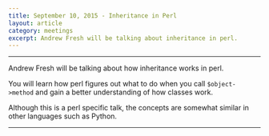 ```yaml
---
title: September 10, 2015 - Inheritance in Perl
layout: article
category: meetings
excerpt: Andrew Fresh will be talking about inheritance in perl.
---
```


----

Andrew Fresh will be talking about how inheritance works in perl.

You will learn how perl figures out what to do when you call
`$object->method` and gain a better understanding of how classes work.

Although this is a perl specific talk, the concepts are somewhat similar
in other languages such as Python.


----
